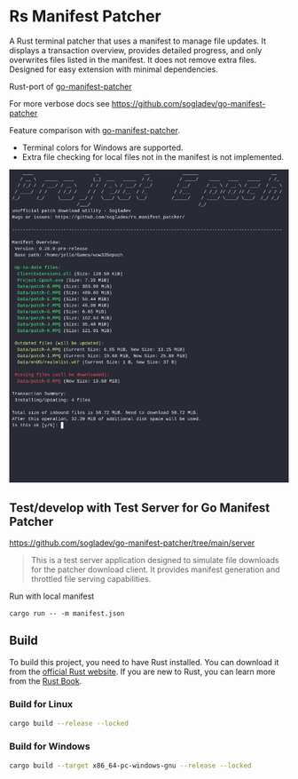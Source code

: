 # Rs Manifest Patcher

A Rust terminal patcher that uses a manifest to manage file updates. It displays a transaction overview, provides detailed progress, and only overwrites files listed in the manifest. It does not remove extra files. Designed for easy extension with minimal dependencies.

Rust-port of [go-manifest-patcher](https://github.com/sogladev/go-manifest-patcher)

For more verbose docs see https://github.com/sogladev/go-manifest-patcher

Feature comparison with [go-manifest-patcher](https://github.com/sogladev/go-manifest-patcher).
- Terminal colors for Windows are supported.
- Extra file checking for local files not in the manifest is not implemented.

![rs patcher](images/rs_patcher.gif)

## Test/develop with Test Server for Go Manifest Patcher
https://github.com/sogladev/go-manifest-patcher/tree/main/server
> This is a test server application designed to simulate file downloads for the patcher download client. It provides manifest generation and throttled file serving capabilities.

Run with local manifest
```
cargo run -- -m manifest.json
```

## Build

To build this project, you need to have Rust installed. You can download it from the [official Rust website](https://www.rust-lang.org/). If you are new to Rust, you can learn more from the [Rust Book](https://doc.rust-lang.org/book/).

### Build for Linux
```sh
cargo build --release --locked
```

### Build for Windows

```sh
cargo build --target x86_64-pc-windows-gnu --release --locked
```
